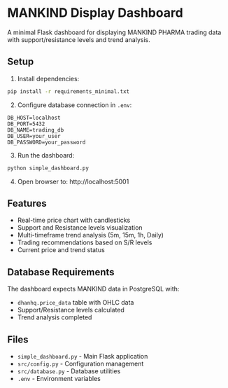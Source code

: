 # MANKIND Display Dashboard

A minimal Flask dashboard for displaying MANKIND PHARMA trading data with support/resistance levels and trend analysis.

## Setup

1. Install dependencies:
```bash
pip install -r requirements_minimal.txt
```

2. Configure database connection in `.env`:
```
DB_HOST=localhost
DB_PORT=5432
DB_NAME=trading_db
DB_USER=your_user
DB_PASSWORD=your_password
```

3. Run the dashboard:
```bash
python simple_dashboard.py
```

4. Open browser to: http://localhost:5001

## Features

- Real-time price chart with candlesticks
- Support and Resistance levels visualization
- Multi-timeframe trend analysis (5m, 15m, 1h, Daily)
- Trading recommendations based on S/R levels
- Current price and trend status

## Database Requirements

The dashboard expects MANKIND data in PostgreSQL with:
- `dhanhq.price_data` table with OHLC data
- Support/Resistance levels calculated
- Trend analysis completed

## Files

- `simple_dashboard.py` - Main Flask application
- `src/config.py` - Configuration management
- `src/database.py` - Database utilities
- `.env` - Environment variables